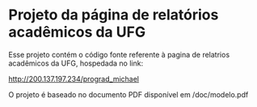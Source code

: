 # Projeto da página de relatórios acadêmicos da UFG

Esse projeto contém o código fonte referente à pagina de relatrios acadêmicos da UFG, hospedada no link: 

http://200.137.197.234/prograd_michael

O projeto é baseado no documento PDF disponível em /doc/modelo.pdf

